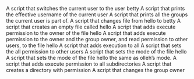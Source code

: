 A script that switches the current user to the user betty
A script that prints the effective username of the current user
A script that prints all the groups the current user is part of.
A script that changes file from hello to betty
A script that creates an empty file called hello
A script that adds execute permission to the owner of the file hello
A script that adds execute permission to the owner and the group owner, and read permission to other users, to the file hello
A script that adds execution to all
A script that sets the all permission to other users
A script that sets the mode of the file hello
A script that sets the mode of the file hello the same as olleh’s mode.
A script that adds execute permission to all subdirectories 
A script that creates a directory with permission 
A script that changes the group owner
